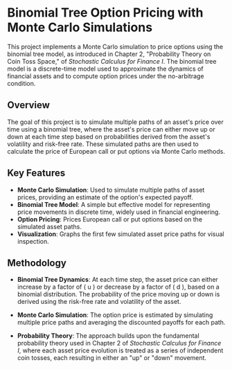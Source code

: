 # Binomial Tree Option Pricing with Monte Carlo Simulations

This project implements a Monte Carlo simulation to price options using the binomial tree model, as introduced in Chapter 2, "Probability Theory on Coin Toss Space," of *Stochastic Calculus for Finance I*. The binomial tree model is a discrete-time model used to approximate the dynamics of financial assets and to compute option prices under the no-arbitrage condition.

## Overview

The goal of this project is to simulate multiple paths of an asset's price over time using a binomial tree, where the asset's price can either move up or down at each time step based on probabilities derived from the asset's volatility and risk-free rate. These simulated paths are then used to calculate the price of European call or put options via Monte Carlo methods.

## Key Features

- **Monte Carlo Simulation**: Used to simulate multiple paths of asset prices, providing an estimate of the option's expected payoff.
- **Binomial Tree Model**: A simple but effective model for representing price movements in discrete time, widely used in financial engineering.
- **Option Pricing**: Prices European call or put options based on the simulated asset paths.
- **Visualization**: Graphs the first few simulated asset price paths for visual inspection.

## Methodology

- **Binomial Tree Dynamics**: At each time step, the asset price can either increase by a factor of \( u \) or decrease by a factor of \( d \), based on a binomial distribution. The probability of the price moving up or down is derived using the risk-free rate and volatility of the asset.

- **Monte Carlo Simulation**: The option price is estimated by simulating multiple price paths and averaging the discounted payoffs for each path.

- **Probability Theory**: The approach builds upon the fundamental probability theory used in Chapter 2 of *Stochastic Calculus for Finance I*, where each asset price evolution is treated as a series of independent coin tosses, each resulting in either an "up" or "down" movement.
